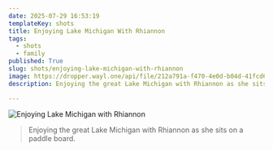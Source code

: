 ```yaml
---
date: 2025-07-29 16:53:19
templateKey: shots
title: Enjoying Lake Michigan With Rhiannon
tags:
  - shots
  - family
published: True
slug: shots/enjoying-lake-michigan-with-rhiannon
image: https://dropper.wayl.one/api/file/212a791a-f470-4e0d-b04d-41fcd6d561d4.png
description: Enjoying the great Lake Michigan with Rhiannon as she sits on a paddle board.

---
```


![Enjoying Lake Michigan with Rhiannon](https://dropper.wayl.one/api/file/212a791a-f470-4e0d-b04d-41fcd6d561d4.png)

> Enjoying the great Lake Michigan with Rhiannon as she sits on a paddle board.
